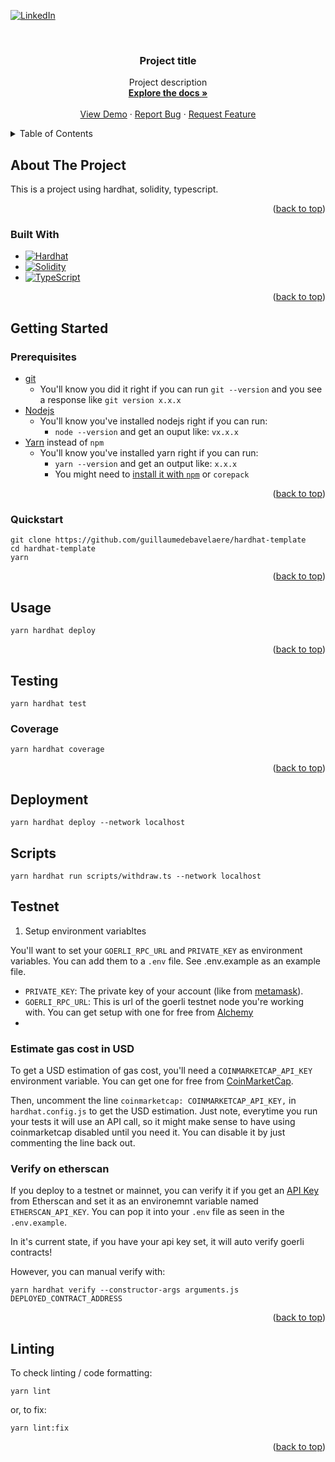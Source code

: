 <a name="readme-top"></a>
[![LinkedIn][linkedin-shield]][linkedin-url]

<!-- PROJECT LOGO -->
<br />
<div align="center">

<h3 align="center">Project title</h3>

  <p align="center">
    Project description
    <br />
    <a href="https://github.com/guillaumedebavelaere/hardhat-template"><strong>Explore the docs »</strong></a>
    <br />
    <br />
    <a href="https://github.com/guillaumedebavelaere/hardhat-template">View Demo</a>
    ·
    <a href="https://github.com/guillaumedebavelaere/hardhat-template/issues">Report Bug</a>
    ·
    <a href="https://github.com/guillaumedebavelaere/hardhat-template/issues">Request Feature</a>
  </p>
</div>

<!-- TABLE OF CONTENTS -->
<details>
  <summary>Table of Contents</summary>
  <ol>
    <li>
      <a href="#about-the-project">About The Project</a>
      <ul>
        <li><a href="#built-with">Built With</a></li>
      </ul>
    </li>
    <li>
      <a href="#getting-started">Getting Started</a>
      <ul>
        <li><a href="#prerequisites">Prerequisites</a></li>
        <li><a href="#quickstart">Quickstart</a></li>
      </ul>
    </li>
    <li><a href="#usage">Usage</a></li>
    <li><a href="#testing">Testing</a>
        <ul>
            <li><a href="#coverage">Coverage</a></li>
        </ul>
    </li>
    <li><a href="#deployment-to-a-testnet-or-mainnet">Deployment to a testnet or mainnet</a>
    <ul>
            <li><a href="#estimate-gas-cost-in-usd">Estimate gas cost in USD</a></li>
            <li><a href="#verify-on-etherscan">Verify on etherscan</a></li>
        </ul>
    </li>
    <li><a href="#linting">Linting</a></li>
  </ol>
</details>

<!-- ABOUT THE PROJECT -->

## About The Project

This is a project using hardhat, solidity, typescript.

<p align="right">(<a href="#readme-top">back to top</a>)</p>

### Built With

-   [![Hardhat][HArdhat]][Hardhat-url]
-   [![Solidity][Solidity]][Solidity-url]
-   [![TypeScript][Typescript]][Typescript-url]

<p align="right">(<a href="#readme-top">back to top</a>)</p>

<!-- GETTING STARTED -->

## Getting Started

### Prerequisites

-   [git](https://git-scm.com/book/en/v2/Getting-Started-Installing-Git)
    -   You'll know you did it right if you can run `git --version` and you see a response like `git version x.x.x`
-   [Nodejs](https://nodejs.org/en/)
    -   You'll know you've installed nodejs right if you can run:
        -   `node --version` and get an ouput like: `vx.x.x`
-   [Yarn](https://yarnpkg.com/getting-started/install) instead of `npm`
    -   You'll know you've installed yarn right if you can run:
        -   `yarn --version` and get an output like: `x.x.x`
        -   You might need to [install it with `npm`](https://classic.yarnpkg.com/lang/en/docs/install/) or `corepack`

<p align="right">(<a href="#readme-top">back to top</a>)</p>

### Quickstart

```
git clone https://github.com/guillaumedebavelaere/hardhat-template
cd hardhat-template
yarn
```

<p align="right">(<a href="#readme-top">back to top</a>)</p>

<!-- USAGE EXAMPLES -->

## Usage

```
yarn hardhat deploy
```

<p align="right">(<a href="#readme-top">back to top</a>)</p>

<!-- TESTS -->

## Testing

```
yarn hardhat test
```

<!-- COVERAGE -->

### Coverage

```
yarn hardhat coverage
```

<p align="right">(<a href="#readme-top">back to top</a>)</p>

<!-- DEPLOYMENT -->

## Deployment

```
yarn hardhat deploy --network localhost
```

## Scripts 

```
yarn hardhat run scripts/withdraw.ts --network localhost
```

## Testnet
1. Setup environment variabltes

You'll want to set your `GOERLI_RPC_URL` and `PRIVATE_KEY` as environment variables. You can add them to a `.env` file. See .env.example as an example file.

-   `PRIVATE_KEY`: The private key of your account (like from [metamask](https://metamask.io/)).
-   `GOERLI_RPC_URL`: This is url of the goerli testnet node you're working with. You can get setup with one for free from [Alchemy](https://alchemy.com/?r=30fb9501aa7fc438)
-   
<!-- ESTIMATION GAS COST-->

### Estimate gas cost in USD

To get a USD estimation of gas cost, you'll need a `COINMARKETCAP_API_KEY` environment variable. You can get one for free from [CoinMarketCap](https://pro.coinmarketcap.com/signup).

Then, uncomment the line `coinmarketcap: COINMARKETCAP_API_KEY,` in `hardhat.config.js` to get the USD estimation. Just note, everytime you run your tests it will use an API call, so it might make sense to have using coinmarketcap disabled until you need it. You can disable it by just commenting the line back out.

<!-- VERIFY -->

### Verify on etherscan

If you deploy to a testnet or mainnet, you can verify it if you get an [API Key](https://etherscan.io/myapikey) from Etherscan and set it as an environemnt variable named `ETHERSCAN_API_KEY`. You can pop it into your `.env` file as seen in the `.env.example`.

In it's current state, if you have your api key set, it will auto verify goerli contracts!

However, you can manual verify with:

```
yarn hardhat verify --constructor-args arguments.js DEPLOYED_CONTRACT_ADDRESS
```

<p align="right">(<a href="#readme-top">back to top</a>)</p>

<!-- LINTING -->

## Linting

To check linting / code formatting:

```
yarn lint
```

or, to fix:

```
yarn lint:fix
```

<p align="right">(<a href="#readme-top">back to top</a>)</p>

<!-- MARKDOWN LINKS & IMAGES -->
<!-- https://www.markdownguide.org/basic-syntax/#reference-style-links -->

[linkedin-shield]: https://img.shields.io/badge/-LinkedIn-black.svg?style=for-the-badge&logo=linkedin&colorB=555
[linkedin-url]: https://linkedin.com/in/gdebavelaere
[product-screenshot]: images/screenshot.png
[Hardhat]: https://img.shields.io/badge/-Hardhat-white.svg?style=for-the-badge&logo=hardhat&colorB=EFF77E
[Hardhat-url]: https://hardhat.org/
[Solidity]: https://img.shields.io/badge/-Solidity-black.svg?style=for-the-badge&logo=solidity&colorB=555
[Solidity-url]: https://docs.soliditylang.org/en/develop/
[Typescript]: https://img.shields.io/badge/-Typescript-black.svg?style=for-the-badge&logo=typescript&colorB=35495E
[Typescript-url]: https://www.typescriptlang.org/
